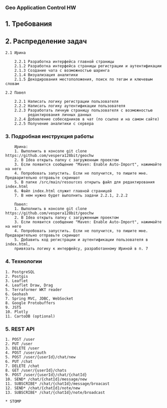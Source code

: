 ### Geo Application Control HW

## 1. Требования

## 2. Распределение задач
        
    2.1 Ирина
    
        2.2.1 Разработка интерфейса главной страницы
        2.1.2 Разработка интерфейса страницы регистрации и аутентификации
        2.1.3 Создание чата с возможностью шаринга
        2.1.4 Визуализация аналитики 
        2.1.5 Декодирования местоположения, поиск по тегам и ключевым словам
        
    2.2 Павел
        
        2.2.1 Написать логику регистрации пользователя
        2.2.2 Написать логику аутентификации пользователя
        2.2.3 Разработать личную страницу пользователя с возможностью
              редактирования личных данных
        2.2.4 Добавление собеседников в чат (по ссылке и на самом сайте)
        2.2.5 Получение аналитики с сервера
        
### 3. Подробная инструкция работы

        Ирина:
        1. Выполнить в консоле git clone https://github.com/vespera128bit/geochw
        2. В Idea открыть папку с загруженным проектом
        3. Если появится сообщение "Maven: Enable Auto-Import", нажимайте на него
        4. Попробовать запустить. Если не получится, то пишите мне. Предварительно отправьте скриншот
        5. В папке /src/main/resources открыть файл для редактирования index.html 
        6. Файл index.html служит главной страницей 
        7. В нем нужно будет выполнить задачи 2.2.1, 2.2.2
        
        Павел:
        1. Выполнить в консоле git clone https://github.com/vespera128bit/geochw
        2. В Idea открыть папку с загруженным проектом
        3. Если появится сообщение "Maven: Enable Auto-Import", нажимайте на него
        4. Попробовать запустить. Если не получится, то пишите мне. Предварительно отправьте скриншот
        5. Добавить код регистрации и аутентификации пользователя в index.html, 
        привязать логику к интерфейсу, разработанному Ириной в п. 7
        
### 4. Технологии

    1. PostgreSQL
    2. Postgis
    3. Leaflet
    4. Leaflet Draw, Drag
    5. Terraformer WKT reader
    6. Geohash
    7. Spring MVC, JDBC, WebSocket
    8. Google Protobuffers
    9. JSTS
    10. Plotly
    11. CartoDB (optional)
    
### 5. REST API

    1. POST /user
    2. PUT /user
    3. DELETE /user
    4. POST /user/auth
    5. POST /user/{userId}/chat/new
    6. PUT /chat
    7. DELETE /chat
    8. GET /user/{userId}/chats
    9. POST /user/{userId}/chat/{chatId}
    10. SEND* /chat/{chatId}/message/new 
    11. SUBSCRIBE* /chat/{chatId}/message/broacast
    12. SEND* /chat/{chatId}/note/new
    13. SUBSCRIBE* /chat/{chatId}/note/broadcast
    
    * STOMP 